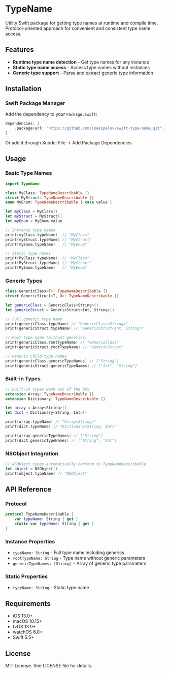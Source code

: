 # TypeName

Utility Swift package for getting type names at runtime and compile time. Protocol-oriented approach for convenient and consistent type name access.

## Features

- **Runtime type name detection** - Get type names for any instance
- **Static type name access** - Access type names without instances
- **Generic type support** - Parse and extract generic type information

## Installation

### Swift Package Manager

Add the dependency to your `Package.swift`:

```swift
dependencies: [
    .package(url: "https://github.com/inekipelov/swift-type-name.git", from: "0.1.0")
]
```

Or add it through Xcode: File → Add Package Dependencies

## Usage

### Basic Type Names

```swift
import TypeName

class MyClass: TypeNameDescribable {}
struct MyStruct: TypeNameDescribable {}
enum MyEnum: TypeNameDescribable { case value }

let myClass = MyClass()
let myStruct = MyStruct()
let myEnum = MyEnum.value

// Instance type names
print(myClass.typeName)  // "MyClass"
print(myStruct.typeName) // "MyStruct"
print(myEnum.typeName)   // "MyEnum"

// Static type names
print(MyClass.typeName)  // "MyClass"
print(MyStruct.typeName) // "MyStruct"
print(MyEnum.typeName)   // "MyEnum"
```

### Generic Types

```swift
class GenericClass<T>: TypeNameDescribable {}
struct GenericStruct<T, U>: TypeNameDescribable {}

let genericClass = GenericClass<String>()
let genericStruct = GenericStruct<Int, String>()

// Full generic type name
print(genericClass.typeName) // "GenericClass<String>"
print(genericStruct.typeName) // "GenericStruct<Int, String>"

// Root type name (without generics)
print(genericClass.rootTypeName) // "GenericClass"
print(genericStruct.rootTypeName) // "GenericStruct"

// Generic child type names
print(genericClass.genericTypeNames) // ["String"]
print(genericStruct.genericTypeNames) // ["Int", "String"]
```

### Built-in Types

```swift
// Built-in types work out of the box
extension Array: TypeNameDescribable {}
extension Dictionary: TypeNameDescribable {}

let array = Array<String>()
let dict = Dictionary<String, Int>()

print(array.typeName) // "Array<String>"
print(dict.typeName) // "Dictionary<String, Int>"

print(array.genericTypeNames) // ["String"]
print(dict.genericTypeNames) // ["String", "Int"]
```

### NSObject Integration

```swift
// NSObject types automatically conform to TypeNameDescribable
let object = NSObject()
print(object.typeName) // "NSObject"
```

## API Reference

### Protocol

```swift
protocol TypeNameDescribable {
    var typeName: String { get }
    static var typeName: String { get }
}
```

### Instance Properties

- `typeName: String` - Full type name including generics
- `rootTypeName: String` - Type name without generic parameters
- `genericTypeNames: [String]` - Array of generic type parameters

### Static Properties

- `typeName: String` - Static type name

## Requirements

- iOS 13.0+
- macOS 10.15+
- tvOS 13.0+
- watchOS 6.0+
- Swift 5.5+

## License

MIT License. See LICENSE file for details.